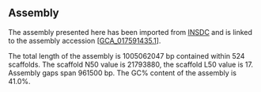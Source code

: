 **Assembly**
--------

The assembly presented here has been imported from [INSDC](http://www.insdc.org) and is linked to the assembly accession [[GCA\_017591435.1](http://www.ebi.ac.uk/ena/data/view/GCA_017591435.1)].

The total length of the assembly is 1005062047 bp contained within 524 scaffolds.
The scaffold N50 value is 21793880, the scaffold L50 value is 17.
Assembly gaps span 961500 bp. The GC% content of the assembly is 41.0%.
